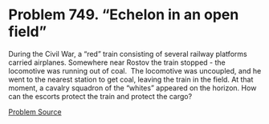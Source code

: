 # Problem 749. “Echelon in an open field”

During the Civil War, a “red” train consisting of several railway platforms carried airplanes. Somewhere near Rostov the train stopped - the locomotive was running out of coal.  The locomotive was uncoupled, and he went to the nearest station to get coal, leaving the train in the field. At that moment, a cavalry squadron of the “whites” appeared on the horizon. How can the escorts protect the train and protect the cargo?

[Problem Source](https://www.trizland.ru/tasks/5356/)
